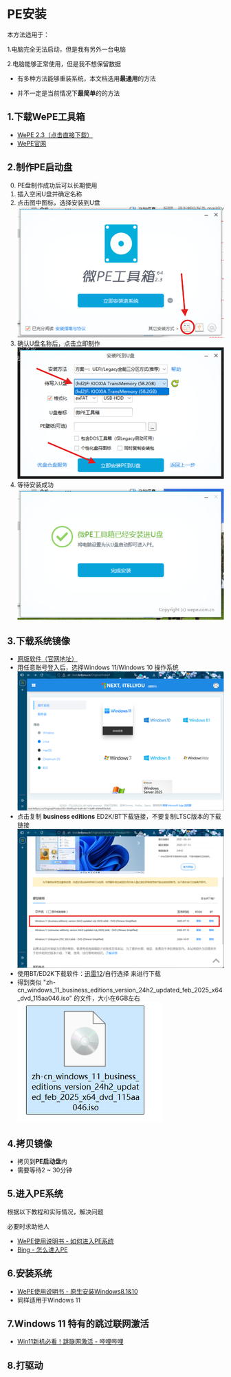 # PE安装
本方法适用于：

1.电脑完全无法启动，但是我有另外一台电脑

2.电脑能够正常使用，但是我不想保留数据

- 有多种方法能够重装系统，本文档选用**最通用**的方法

- 并不一定是当前情况下**最简单**的的方法
## 1.下载WePE工具箱
- [WePE 2.3（点击直接下载）](https://mirrors.lzu.edu.cn/wepe/WePE_64_V2.3.exe)
- [WePE官网](https://www.wepe.com.cn/download.html)

## 2.制作PE启动盘
0. PE盘制作成功后可以长期使用
1. 插入空闲U盘并确定名称
2. 点击图中图标，选择安装到U盘![WePE截图1](/assets/WePE截图1.png)
3. 确认U盘名称后，点击立即制作![WePE截图2](/assets/WePE截图2.png)
4. 等待安装成功 ![WePE截图3](/assets/WePE截图3.png)

## 3.下载系统镜像
- [原版软件（官网地址）](https://next.itellyou.cn/)
- 用任意账号登入后，选择Windows 11/Windows 10 操作系统  ![原版软件截图1](/assets/原版软件截图1.png)
- 点击复制 **business editions** ED2K/BT下载链接，不要复制LTSC版本的下载链接 ![原版软件截图2](/assets/原版软件截图2.png)
- 使用BT/ED2K下载软件：[迅雷12](https://www.xunlei.com/)/自行选择 来进行下载
- 得到类似 "zh-cn_windows_11_business_editions_version_24h2_updated_feb_2025_x64_dvd_115aa046.iso" 的文件，大小在6GB左右
    ![镜像](/assets/win11镜像.png)

## 4.拷贝镜像
- 拷贝到**PE启动盘**内
- 需要等待2 ~ 30分钟

## 5.进入PE系统
根据以下教程和实际情况，解决问题

必要时求助他人
- [WePE使用说明书 - 如何进入PE系统](https://www.wepe.com.cn/ubook/bootpe.html)
- [Bing - 怎么进入PE](https://www.bing.com/search?q=%E6%80%8E%E4%B9%88%E8%BF%9B%E5%85%A5PE&form=QBLH&sp=-1&lq=0&pq=%E6%80%8E%E4%B9%88%E8%BF%9B%E5%85%A5pe)

## 6.安装系统
- [WePE使用说明书 - 原生安装Windows8.1&10](https://www.wepe.com.cn/ubook/installwin810.html)
- 同样适用于Windows 11

## 7.Windows 11 特有的跳过联网激活
- [Win11新机必看！跳联网激活 - 哔哩哔哩](https://www.bilibili.com/video/BV1MegCzLEBQ)

## 8.打驱动